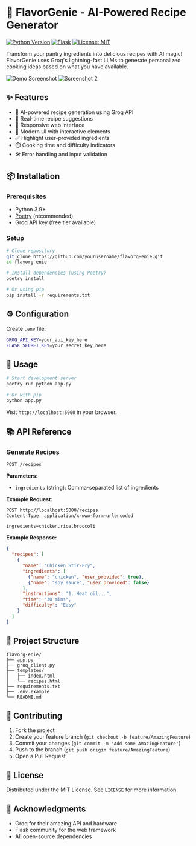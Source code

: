 # 🍳 FlavorGenie - AI-Powered Recipe Generator

[![Python Version](https://img.shields.io/badge/python-3.9%2B-blue)](https://www.python.org/)
[![Flask](https://img.shields.io/badge/flask-2.0%2B-green)](https://flask.palletsprojects.com/)
[![License: MIT](https://img.shields.io/badge/License-MIT-yellow.svg)](https://opensource.org/licenses/MIT)

Transform your pantry ingredients into delicious recipes with AI magic! FlavorGenie uses Groq's lightning-fast LLMs to generate personalized cooking ideas based on what you have available.

![Demo Screenshot](https://raw.githubusercontent.com/yourusername/Recipe_Generator/main/assets/screenshot1.png)
![Screenshot 2](https://raw.githubusercontent.com/yourusername/Recipe_Generator/main/assets/screenshot2.png)
## ✨ Features

- 🧠 AI-powered recipe generation using Groq API
- 🚀 Real-time recipe suggestions
- 📱 Responsive web interface
- 🎨 Modern UI with interactive elements
- ✅ Highlight user-provided ingredients
- ⏱️ Cooking time and difficulty indicators
- 🛠️ Error handling and input validation

## 📦 Installation

### Prerequisites
- Python 3.9+
- [Poetry](https://python-poetry.org/) (recommended)
- Groq API key (free tier available)

### Setup
```bash
# Clone repository
git clone https://github.com/yourusername/flavorg-enie.git
cd flavorg-enie

# Install dependencies (using Poetry)
poetry install

# Or using pip
pip install -r requirements.txt
```

## ⚙️ Configuration

Create `.env` file:
```bash
GROQ_API_KEY=your_api_key_here
FLASK_SECRET_KEY=your_secret_key_here
```

## 🚀 Usage
```bash
# Start development server
poetry run python app.py

# Or with pip
python app.py
```

Visit `http://localhost:5000` in your browser.

## 📚 API Reference

### Generate Recipes
```http
POST /recipes
```
**Parameters:**
- `ingredients` (string): Comma-separated list of ingredients

**Example Request:**
```http
POST http://localhost:5000/recipes
Content-Type: application/x-www-form-urlencoded

ingredients=chicken,rice,broccoli
```

**Example Response:**
```json
{
  "recipes": [
    {
      "name": "Chicken Stir-Fry",
      "ingredients": [
        {"name": "chicken", "user_provided": true},
        {"name": "soy sauce", "user_provided": false}
      ],
      "instructions": "1. Heat oil...",
      "time": "30 mins",
      "difficulty": "Easy"
    }
  ]
}
```

## 📂 Project Structure
```
flavorg-enie/
├── app.py
├── groq_client.py
├── templates/
│   ├── index.html
│   └── recipes.html
├── requirements.txt
├── .env.example
└── README.md
```

## 🤝 Contributing
1. Fork the project
2. Create your feature branch (`git checkout -b feature/AmazingFeature`)
3. Commit your changes (`git commit -m 'Add some AmazingFeature'`)
4. Push to the branch (`git push origin feature/AmazingFeature`)
5. Open a Pull Request

## 📄 License
Distributed under the MIT License. See `LICENSE` for more information.

## 🙏 Acknowledgments
- Groq for their amazing API and hardware
- Flask community for the web framework
- All open-source dependencies
```
